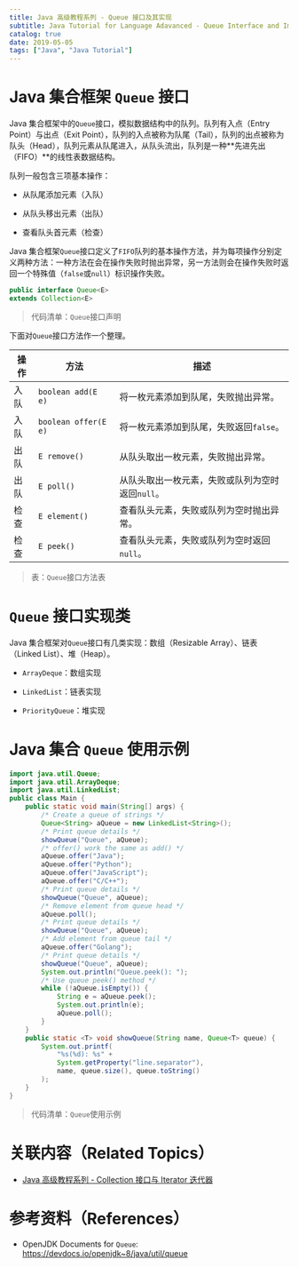 ```yaml
---
title: Java 高级教程系列 - Queue 接口及其实现
subtitle: Java Tutorial for Language Adavanced - Queue Interface and Implementations
catalog: true
date: 2019-05-05
tags: ["Java", "Java Tutorial"]
---
```


# Java 集合框架 `Queue` 接口

Java 集合框架中的`Queue`接口，模拟数据结构中的队列。队列有入点（Entry Point）与出点（Exit Point），队列的入点被称为队尾（Tail），队列的出点被称为队头（Head），队列元素从队尾进入，从队头流出，队列是一种**先进先出（FIFO）**的线性表数据结构。

队列一般包含三项基本操作：

- 从队尾添加元素（入队）

- 从队头移出元素（出队）

- 查看队头首元素（检查）

Java 集合框架`Queue`接口定义了`FIFO`队列的基本操作方法，并为每项操作分别定义两种方法：一种方法在会在操作失败时抛出异常，另一方法则会在操作失败时返回一个特殊值（`false`或`null`）标识操作失败。

```java
public interface Queue<E>
extends Collection<E>
```
> 代码清单：`Queue`接口声明

下面对`Queue`接口方法作一个整理。

| 操作 | 方法                 | 描述                                             |
| ---- | -------------------- | ------------------------------------------------ |
| 入队 | `boolean add(E e)`   | 将一枚元素添加到队尾，失败抛出异常。             |
| 入队 | `boolean offer(E e)` | 将一枚元素添加到队尾，失败返回`false`。          |
| 出队 | `E remove()`         | 从队头取出一枚元素，失败抛出异常。               |
| 出队 | `E poll()`           | 从队头取出一枚元素，失败或队列为空时返回`null`。 |
| 检查 | `E element()`        | 查看队头元素，失败或队列为空时抛出异常。         |
| 检查 | `E peek()`           | 查看队头元素，失败或队列为空时返回`null`。       |

> 表：`Queue`接口方法表

# `Queue` 接口实现类

Java 集合框架对`Queue`接口有几类实现：数组（Resizable Array）、链表（Linked List）、堆（Heap）。

- `ArrayDeque`：数组实现

- `LinkedList`：链表实现

- `PriorityQueue`：堆实现

# Java 集合 `Queue` 使用示例

```java
import java.util.Queue;
import java.util.ArrayDeque;
import java.util.LinkedList;
public class Main {
    public static void main(String[] args) {
        /* Create a queue of strings */
        Queue<String> aQueue = new LinkedList<String>();
        /* Print queue details */
        showQueue("Queue", aQueue);
        /* offer() work the same as add() */
        aQueue.offer("Java");
        aQueue.offer("Python");
        aQueue.offer("JavaScript");
        aQueue.offer("C/C++");
        /* Print queue details */
        showQueue("Queue", aQueue);
        /* Remove element from queue head */
        aQueue.poll();
        /* Print queue details */
        showQueue("Queue", aQueue);
        /* Add element from queue tail */
        aQueue.offer("Golang");
        /* Print queue details */
        showQueue("Queue", aQueue);
        System.out.println("Queue.peek(): ");
        /* Use queue peek() method */
        while (!aQueue.isEmpty()) {
            String e = aQueue.peek();
            System.out.println(e);
            aQueue.poll();
        }
    }
    public static <T> void showQueue(String name, Queue<T> queue) {
        System.out.printf(
            "%s(%d): %s" +
            System.getProperty("line.separator"),
            name, queue.size(), queue.toString()
        );
    }
}
```
> 代码清单：`Queue`使用示例

# 关联内容（Related Topics）

- [Java 高级教程系列 - Collection 接口与 Iterator 迭代器](https://zihengcat.github.io/2019/05/02/java-tutorial-for-language-adavanced-collection-and-iterator/)

# 参考资料（References）

- OpenJDK Documents for `Queue`: https://devdocs.io/openjdk~8/java/util/queue

